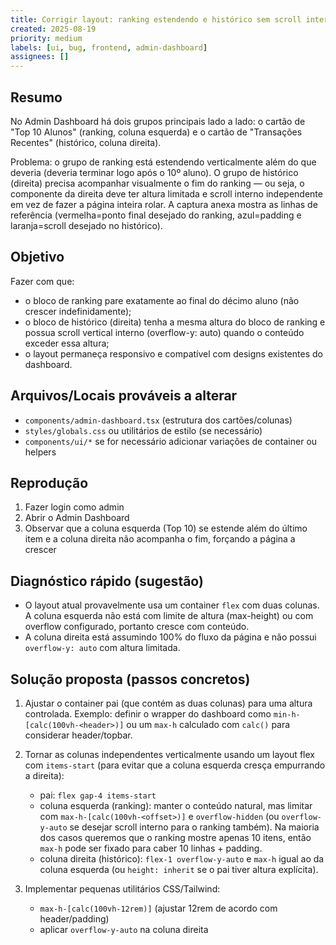 ```yaml
---
title: Corrigir layout: ranking estendendo e histórico sem scroll interno (Admin Dashboard)
created: 2025-08-19
priority: medium
labels: [ui, bug, frontend, admin-dashboard]
assignees: []
---
```


Resumo
------

No Admin Dashboard há dois grupos principais lado a lado: o cartão de "Top 10 Alunos" (ranking, coluna esquerda) e o cartão de "Transações Recentes" (histórico, coluna direita).

Problema: o grupo de ranking está estendendo verticalmente além do que deveria (deveria terminar logo após o 10º aluno). O grupo de histórico (direita) precisa acompanhar visualmente o fim do ranking — ou seja, o componente da direita deve ter altura limitada e scroll interno independente em vez de fazer a página inteira rolar. A captura anexa mostra as linhas de referência (vermelha=ponto final desejado do ranking, azul=padding e laranja=scroll desejado no histórico).

Objetivo
--------

Fazer com que:
- o bloco de ranking pare exatamente ao final do décimo aluno (não crescer indefinidamente);
- o bloco de histórico (direita) tenha a mesma altura do bloco de ranking e possua scroll vertical interno (overflow-y: auto) quando o conteúdo exceder essa altura;
- o layout permaneça responsivo e compatível com designs existentes do dashboard.

Arquivos/Locais prováveis a alterar
----------------------------------

- `components/admin-dashboard.tsx` (estrutura dos cartões/colunas)
- `styles/globals.css` ou utilitários de estilo (se necessário)
- `components/ui/*` se for necessário adicionar variações de container ou helpers

Reprodução
----------

1. Fazer login como admin
2. Abrir o Admin Dashboard
3. Observar que a coluna esquerda (Top 10) se estende além do último item e a coluna direita não acompanha o fim, forçando a página a crescer

Diagnóstico rápido (sugestão)
----------------------------

- O layout atual provavelmente usa um container `flex` com duas colunas. A coluna esquerda não está com limite de altura (max-height) ou com overflow configurado, portanto cresce com conteúdo.
- A coluna direita está assumindo 100% do fluxo da página e não possui `overflow-y: auto` com altura limitada.

Solução proposta (passos concretos)
----------------------------------

1. Ajustar o container pai (que contém as duas colunas) para uma altura controlada. Exemplo: definir o wrapper do dashboard como `min-h-[calc(100vh-<header>)]` ou um `max-h` calculado com `calc()` para considerar header/topbar.

2. Tornar as colunas independentes verticalmente usando um layout flex com `items-start` (para evitar que a coluna esquerda cresça empurrando a direita):
   - pai: `flex gap-4 items-start`
   - coluna esquerda (ranking): manter o conteúdo natural, mas limitar com `max-h-[calc(100vh-<offset>)]` e `overflow-hidden` (ou `overflow-y-auto` se desejar scroll interno para o ranking também). Na maioria dos casos queremos que o ranking mostre apenas 10 itens, então `max-h` pode ser fixado para caber 10 linhas + padding.
   - coluna direita (histórico): `flex-1 overflow-y-auto` e `max-h` igual ao da coluna esquerda (ou `height: inherit` se o pai tiver altura explícita).

3. Implementar pequenas utilitários CSS/Tailwind:
   - `max-h-[calc(100vh-12rem)]` (ajustar 12rem de acordo com header/padding)
   - aplicar `overflow-y-auto` na coluna direita
